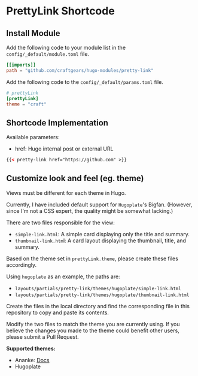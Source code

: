 # PrettyLink Shortcode

## Install Module

Add the following code to your module list in the `config/_default/module.toml` file.

```toml
[[imports]]
path = "github.com/craftgears/hugo-modules/pretty-link"
```

Add the following code to the `config/_default/params.toml` file.

```toml
# prettyLink
[prettyLink]
theme = "craft"
```

## Shortcode Implementation

Available parameters:

- href: Hugo internal post or external URL

```html
{{< pretty-link href="https://github.com" >}}
```

## Customize look and feel (eg. theme)

Views must be different for each theme in Hugo.

Currently, I have included default support for `Hugoplate`'s Bigfan. (However, since I'm not a CSS expert, the quality might be somewhat lacking.)

There are two files responsible for the view:
- `simple-link.html`: A simple card displaying only the title and summary.
- `thumbnail-link.htm`l: A card layout displaying the thumbnail, title, and summary.

Based on the theme set in `prettyLink.theme`, please create these files accordingly.

Using `hugoplate` as an example, the paths are:
- `layouts/partials/pretty-link/themes/hugoplate/simple-link.html`
- `layouts/partials/pretty-link/themes/hugoplate/thumbnail-link.html`

Create the files in the local directory and find the corresponding file in this repository to copy and paste its contents.

Modify the two files to match the theme you are currently using. If you believe the changes you made to the theme could benefit other users, please submit a Pull Request.

**Supported themes:**
- Ananke: [Docs](./themes/ananke/README.md)
- Hugoplate

